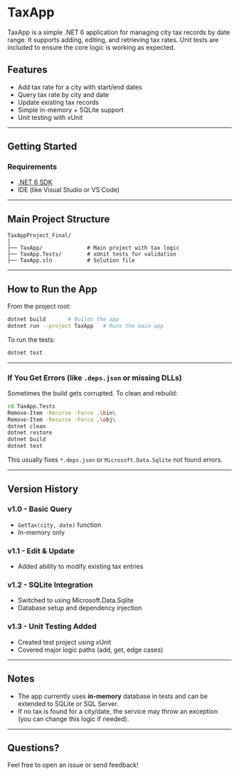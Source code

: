 # TaxApp

TaxApp is a simple .NET 6 application for managing city tax records by date range. It supports adding, editing, and retrieving tax rates. Unit tests are included to ensure the core logic is working as expected.


##  Features

-  Add tax rate for a city with start/end dates
-  Query tax rate by city and date
-  Update existing tax records
-  Simple in-memory + SQLite support
-  Unit testing with xUnit

---

##  Getting Started

### Requirements

- [.NET 6 SDK](https://dotnet.microsoft.com/en-us/download/dotnet/6.0)
- IDE (like Visual Studio or VS Code)

---

##  Main Project Structure

```
TaxAppProject_Final/
│
├── TaxApp/              # Main project with tax logic
├── TaxApp.Tests/        # xUnit tests for validation
├── TaxApp.sln           # Solution file
```

---

##  How to Run the App

From the project root:

```bash
dotnet build       # Builds the app
dotnet run --project TaxApp   # Runs the main app
```

To run the tests:

```bash
dotnet test
```

---

###  If You Get Errors (like `.deps.json` or missing DLLs)

Sometimes the build gets corrupted. To clean and rebuild:

```bash
cd TaxApp.Tests
Remove-Item -Recurse -Force .\bin\
Remove-Item -Recurse -Force .\obj\
dotnet clean
dotnet restore
dotnet build
dotnet test
```

This usually fixes `*.deps.json` or `Microsoft.Data.Sqlite` not found errors.

---

##  Version History

### v1.0 -  Basic Query

- `GetTax(city, date)` function
- In-memory only

### v1.1 -  Edit & Update

- Added ability to modify existing tax entries

### v1.2 -  SQLite Integration

- Switched to using Microsoft.Data.Sqlite
- Database setup and dependency injection

### v1.3 -  Unit Testing Added

- Created test project using xUnit
- Covered major logic paths (add, get, edge cases)

---

##  Notes

- The app currently uses **in-memory** database in tests and can be extended to SQLite or SQL Server.
- If no tax is found for a city/date, the service may throw an exception (you can change this logic if needed).

---

##  Questions?

Feel free to open an issue or send feedback!
